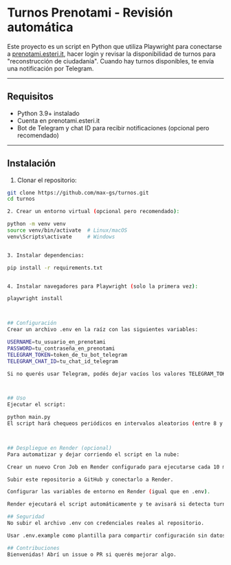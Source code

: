 # Turnos Prenotami - Revisión automática

Este proyecto es un script en Python que utiliza Playwright para conectarse a [prenotami.esteri.it](https://prenotami.esteri.it/), hacer login y revisar la disponibilidad de turnos para "reconstrucción de ciudadanía". Cuando hay turnos disponibles, te envía una notificación por Telegram.

---

## Requisitos

- Python 3.9+ instalado
- Cuenta en prenotami.esteri.it
- Bot de Telegram y chat ID para recibir notificaciones (opcional pero recomendado)

---

## Instalación

1. Clonar el repositorio:

```bash
git clone https://github.com/max-gs/turnos.git
cd turnos

2. Crear un entorno virtual (opcional pero recomendado):

python -m venv venv
source venv/bin/activate  # Linux/macOS
venv\Scripts\activate     # Windows


3. Instalar dependencias:

pip install -r requirements.txt


4. Instalar navegadores para Playwright (solo la primera vez):

playwright install



## Configuración
Crear un archivo .env en la raíz con las siguientes variables:

USERNAME=tu_usuario_en_prenotami
PASSWORD=tu_contraseña_en_prenotami
TELEGRAM_TOKEN=token_de_tu_bot_telegram
TELEGRAM_CHAT_ID=tu_chat_id_telegram

Si no querés usar Telegram, podés dejar vacíos los valores TELEGRAM_TOKEN y TELEGRAM_CHAT_ID y el script solo imprimirá mensajes en consola.



## Uso
Ejecutar el script:

python main.py
El script hará chequeos periódicos en intervalos aleatorios (entre 8 y 20 minutos) para no parecer un bot y notificará cuando haya disponibilidad de turnos.



## Despliegue en Render (opcional)
Para automatizar y dejar corriendo el script en la nube:

Crear un nuevo Cron Job en Render configurado para ejecutarse cada 10 minutos (o el intervalo que prefieras).

Subir este repositorio a GitHub y conectarlo a Render.

Configurar las variables de entorno en Render (igual que en .env).

Render ejecutará el script automáticamente y te avisará si detecta turnos disponibles.

## Seguridad
No subir el archivo .env con credenciales reales al repositorio.

Usar .env.example como plantilla para compartir configuración sin datos sensibles.

## Contribuciones
Bienvenidas! Abrí un issue o PR si querés mejorar algo.
